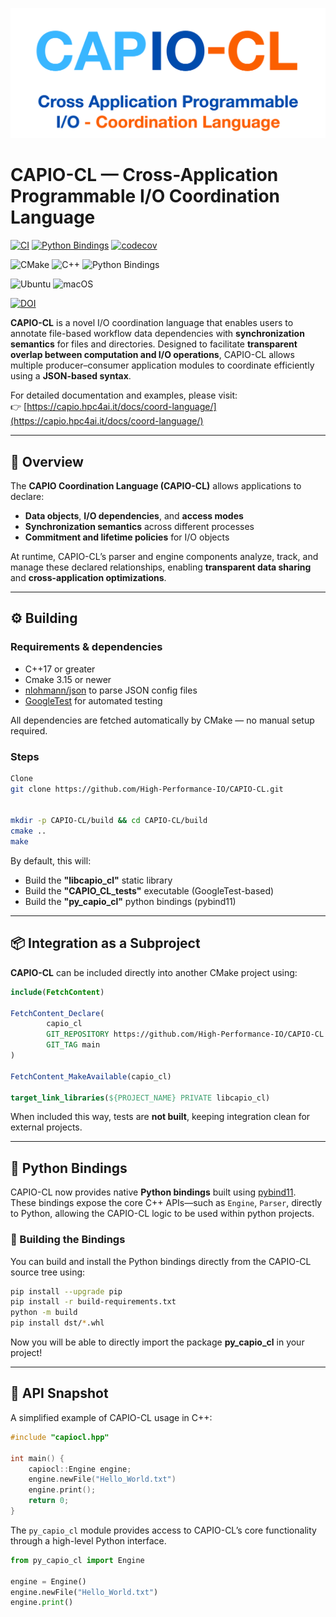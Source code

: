 ![CAPIO-CL Logo](media/capiocl.png)

# CAPIO-CL — Cross-Application Programmable I/O Coordination Language

[![CI](https://github.com/High-Performance-IO/CAPIO-CL/actions/workflows/ci-test.yml/badge.svg)](https://github.com/High-Performance-IO/CAPIO-CL/actions/workflows/ci-test.yml)
[![Python Bindings](https://github.com/High-Performance-IO/CAPIO-CL/actions/workflows/python-bindings.yml/badge.svg)](https://github.com/High-Performance-IO/CAPIO-CL/actions/workflows/python-bindings.yml)
[![codecov](https://codecov.io/gh/High-Performance-IO/CAPIO-CL/graph/badge.svg)](https://codecov.io/gh/High-Performance-IO/CAPIO-CL)

![CMake](https://img.shields.io/badge/CMake-%E2%89%A53.15-blue?logo=cmake&logoColor=white) 
![C++](https://img.shields.io/badge/C%2B%2B-%E2%89%A517-blueviolet?logo=c%2B%2B&logoColor=white)
![Python Bindings](https://img.shields.io/badge/Python_Bindings-3.10–3.14-darkgreen?style=flat&logo=python&logoColor=white&labelColor=gray)

![Ubuntu](https://img.shields.io/badge/Ubuntu-121212?logo=ubuntu&logoColor=E95420)
![macOS](https://img.shields.io/badge/macOS-121212?logo=apple&logoColor=white)

[![DOI](https://img.shields.io/badge/DOI-10.1007%2Fs10766--025--00789--0-%23cc5500?logo=doi&logoColor=white&labelColor=2b2b2b)](https://doi.org/10.1007/s10766-025-00789-0)

**CAPIO-CL** is a novel I/O coordination language that enables users to annotate file-based workflow data dependencies 
with **synchronization semantics** for files and directories.
Designed to facilitate **transparent overlap between computation and I/O operations**, CAPIO-CL allows multiple 
producer–consumer application modules to coordinate efficiently using a **JSON-based syntax**.

For detailed documentation and examples, please visit:  
👉 [https://capio.hpc4ai.it/docs/coord-language/](https://capio.hpc4ai.it/docs/coord-language/)

---

## 📘 Overview

The **CAPIO Coordination Language (CAPIO-CL)** allows applications to declare:
- **Data objects**, **I/O dependencies**, and **access modes**
- **Synchronization semantics** across different processes
- **Commitment and lifetime policies** for I/O objects

At runtime, CAPIO-CL’s parser and engine components analyze, track, and manage these declared relationships, enabling **transparent data sharing** and **cross-application optimizations**.


---

## ⚙️ Building

### Requirements & dependencies
- C++17 or greater
- Cmake 3.15 or newer
- [nlohmann/json](https://github.com/nlohmann/json) to parse JSON config files
- [GoogleTest](https://github.com/google/googletest) for automated testing

All dependencies are fetched automatically by CMake — no manual setup required.

### Steps
```bash
Clone
git clone https://github.com/High-Performance-IO/CAPIO-CL.git


mkdir -p CAPIO-CL/build && cd CAPIO-CL/build
cmake ..
make 
```

By default, this will:
- Build the **"libcapio_cl"** static library
- Build the **"CAPIO_CL_tests"** executable (GoogleTest-based)
- Build the **"py_capio_cl"** python bindings (pybind11)

---

## 📦 Integration as a Subproject

**CAPIO-CL** can be included directly into another CMake project using:

```cmake
include(FetchContent)

FetchContent_Declare(
        capio_cl
        GIT_REPOSITORY https://github.com/High-Performance-IO/CAPIO-CL.git
        GIT_TAG main  
)

FetchContent_MakeAvailable(capio_cl)

target_link_libraries(${PROJECT_NAME} PRIVATE libcapio_cl)
```

When included this way, tests are **not built**, keeping integration clean for external projects.

---

## 🐍 Python Bindings

CAPIO-CL now provides native **Python bindings** built using [pybind11](https://github.com/pybind/pybind11).  
These bindings expose the core C++ APIs—such as `Engine`, `Parser`, directly 
to Python, allowing the CAPIO-CL logic to be used within python projects.

### 🔧 Building the Bindings
You can build and install the Python bindings directly from the CAPIO-CL source tree using:

```bash
pip install --upgrade pip
pip install -r build-requirements.txt
python -m build
pip install dst/*.whl
```
Now you will be able to directly import the package **py_capio_cl** in your project!

---

## 🧩 API Snapshot

A simplified example of CAPIO-CL usage in C++:

```c++
#include "capiocl.hpp"

int main() {
    capiocl::Engine engine;
    engine.newFile("Hello_World.txt")
    engine.print();
    return 0;
}
```


The `py_capio_cl` module provides access to CAPIO-CL’s core functionality through a high-level Python interface.
```python
from py_capio_cl import Engine

engine = Engine()
engine.newFile("Hello_World.txt")
engine.print()
```
